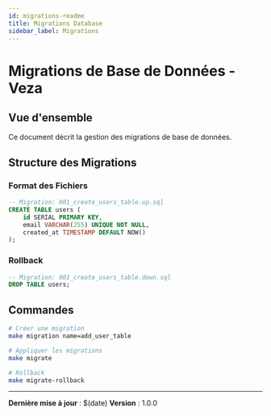 ```yaml
---
id: migrations-readme
title: Migrations Database
sidebar_label: Migrations
---
```


# Migrations de Base de Données - Veza

## Vue d'ensemble

Ce document décrit la gestion des migrations de base de données.

## Structure des Migrations

### Format des Fichiers
```sql
-- Migration: 001_create_users_table.up.sql
CREATE TABLE users (
    id SERIAL PRIMARY KEY,
    email VARCHAR(255) UNIQUE NOT NULL,
    created_at TIMESTAMP DEFAULT NOW()
);
```

### Rollback
```sql
-- Migration: 001_create_users_table.down.sql
DROP TABLE users;
```

## Commandes

```bash
# Créer une migration
make migration name=add_user_table

# Appliquer les migrations
make migrate

# Rollback
make migrate-rollback
```

---

**Dernière mise à jour** : $(date)
**Version** : 1.0.0 